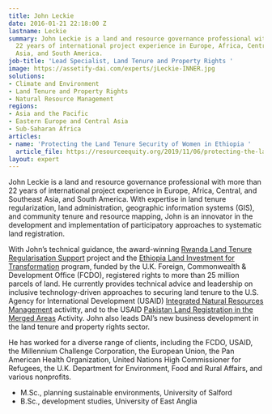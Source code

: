 ```yaml
---
title: John Leckie
date: 2016-01-21 22:18:00 Z
lastname: Leckie
summary: John Leckie is a land and resource governance professional with more than
  22 years of international project experience in Europe, Africa, Central, and Southeast
  Asia, and South America.
job-title: 'Lead Specialist, Land Tenure and Property Rights '
image: https://assetify-dai.com/experts/jLeckie-INNER.jpg
solutions:
- Climate and Environment
- Land Tenure and Property Rights
- Natural Resource Management
regions:
- Asia and the Pacific
- Eastern Europe and Central Asia
- Sub-Saharan Africa
articles:
- name: 'Protecting the Land Tenure Security of Women in Ethiopia '
  article_file: https://resourceequity.org/2019/11/06/protecting-the-land-tenure-security-of-women-in-ethiopia/
layout: expert
---
```


John Leckie is a land and resource governance professional with more than 22 years of international project experience in Europe, Africa, Central, and Southeast Asia, and South America. With expertise in land tenure regularization, land administration, geographic information systems (GIS), and community tenure and resource mapping, John is an innovator in the development and implementation of participatory approaches to systematic land registration.  

With John’s technical guidance, the award-winning [Rwanda Land Tenure Regularisation Support](https://www.dai.com/our-work/projects/rwanda-support-land-tenure-regularisation) project and the [Ethiopia Land Investment for Transformation](https://www.dai.com/our-work/projects/ethiopia-land-investment-transformation-lift) program, funded by the U.K. Foreign, Commonwealth & Development Office (FCDO), registered rights to more than 25 million parcels of land. He currently provides technical advice and leadership on inclusive technology-driven approaches to securing land tenure to the U.S. Agency for International Development (USAID) [Integrated Natural Resources Management](https://www.dai.com/our-work/projects/worldwide-integrated-natural-resource-management-inrm) activitty, and to the USAID [Pakistan Land Registration in the Merged Areas](https://www.dai.com/our-work/projects/pakistan-land-registration-in-merged-areas-lrma-activity) Activity. John also leads DAI’s new business development in the land tenure and property rights sector. 

He has worked for a diverse range of clients, including the FCDO, USAID,  the Millennium Challenge Corporation, the European Union, the Pan American Health Organization, United Nations High Commissioner for Refugees, the U.K. Department for Environment, Food and Rural Affairs, and various nonprofits. 
 
* M.Sc., planning sustainable environments, University of Salford
* B.Sc., development studies, University of East Anglia
